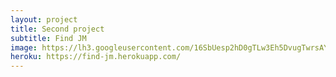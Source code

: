 ```yaml
---
layout: project
title: Second project
subtitle: Find JM
image: https://lh3.googleusercontent.com/16SbUesp2hD0gTLw3Eh5DvugTwrsAYJi2Q-agRsU-0hhatG9uZRQk2EC5D2iLZezO393DYWf_IaVvkTYVxghdLoXejuVTN60mjsd95MbBBoJoJjVpzD0lwkHf0mTFcs5pBA341yed9JFSwAc90bZzKI0yjjmcG4TC2W7RR2wp1wyNrkzJ8u2wd7zVrVhKHBq45v3TV0d1ZT_jVIZKduf4qA8gVdIzYMruXHN2kpTkjCyDfQ4xALxBWd_HnxoejCkpF83q1S8XhcVdvXrURIDCdN_FJ5YyjujFvqXspk9ByCNUEuKRVq7xxJ4RIyHLDuxs-t2eBN8lqlwAhdb7sfOKR3BgUD2WBTOsk4AYm4onbiLKHbCVGh535bhiKk36Egj_JJkIrJb147pCdZiII1YDKwwYlECK2yWtKHAGNvXZJ7lIr-2BnuidJSemZJ1qBU-SWnxBK7f10vBs16SZ8M1NpnRPSbYSvY0ccrDhGkzFDDMBO6XGwreL5fcT5JeYrdzVXHPFo76wv34fzjvYyYwjwS8EksKmPnutnt7x8PpJrut08LZlQ4xVPzSKVmOTxBFjIBU7_44=w1440-h738
heroku: https://find-jm.herokuapp.com/
---
```

